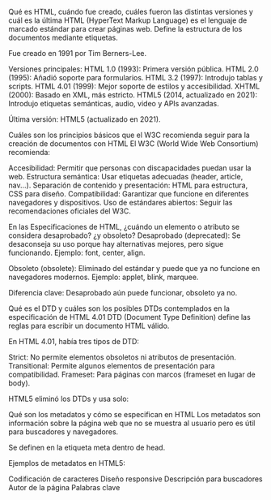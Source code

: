 Qué es HTML, cuándo fue creado, cuáles fueron las distintas versiones y cuál es la última
HTML (HyperText Markup Language) es el lenguaje de marcado estándar para crear páginas web. Define la estructura de los documentos mediante etiquetas.

Fue creado en 1991 por Tim Berners-Lee.

Versiones principales:
HTML 1.0 (1993): Primera versión pública.
HTML 2.0 (1995): Añadió soporte para formularios.
HTML 3.2 (1997): Introdujo tablas y scripts.
HTML 4.01 (1999): Mejor soporte de estilos y accesibilidad.
XHTML (2000): Basado en XML, más estricto.
HTML5 (2014, actualizado en 2021): Introdujo etiquetas semánticas, audio, video y APIs avanzadas.

Última versión: HTML5 (actualizado en 2021).

Cuáles son los principios básicos que el W3C recomienda seguir para la creación de documentos con HTML
El W3C (World Wide Web Consortium) recomienda:

Accesibilidad: Permitir que personas con discapacidades puedan usar la web.
Estructura semántica: Usar etiquetas adecuadas (header, article, nav...).
Separación de contenido y presentación: HTML para estructura, CSS para diseño.
Compatibilidad: Garantizar que funcione en diferentes navegadores y dispositivos.
Uso de estándares abiertos: Seguir las recomendaciones oficiales del W3C.

En las Especificaciones de HTML, ¿cuándo un elemento o atributo se considera desaprobado? ¿y obsoleto?
Desaprobado (deprecated): Se desaconseja su uso porque hay alternativas mejores, pero sigue funcionando.
Ejemplo: font, center, align.

Obsoleto (obsolete): Eliminado del estándar y puede que ya no funcione en navegadores modernos.
Ejemplo: applet, blink, marquee.

Diferencia clave: Desaprobado aún puede funcionar, obsoleto ya no.

Qué es el DTD y cuáles son los posibles DTDs contemplados en la especificación de HTML 4.01
DTD (Document Type Definition) define las reglas para escribir un documento HTML válido.

En HTML 4.01, había tres tipos de DTD:

Strict: No permite elementos obsoletos ni atributos de presentación.
Transitional: Permite algunos elementos de presentación para compatibilidad.
Frameset: Para páginas con marcos (frameset en lugar de body).

HTML5 eliminó los DTDs y usa solo:

<!DOCTYPE html>
Qué son los metadatos y cómo se especifican en HTML
Los metadatos son información sobre la página web que no se muestra al usuario pero es útil para buscadores y navegadores.

Se definen en la etiqueta meta dentro de head.

Ejemplos de metadatos en HTML5:

<meta charset="UTF-8"> Codificación de caracteres
<meta name="viewport" content="width=device-width, initial-scale=1.0"> Diseño responsive
<meta name="description" content="Ejemplo de página web con HTML5."> Descripción para buscadores
<meta name="author" content="Juan Pérez"> Autor de la página
<meta name="keywords" content="HTML, CSS, Web"> Palabras clave
